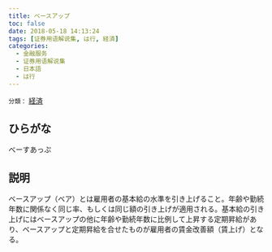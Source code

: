 ```yaml
---
title: ベースアップ
toc: false
date: 2018-05-18 14:13:24
tags: [证券用语解说集, は行, 経済]
categories:
  - 金融服务
  - 证券用语解说集
  - 日本語
  - は行
---
```


`分類：` [経済](/tags/経済/)

## ひらがな

べーすあっぷ

## 説明

ベースアップ（ベア）とは雇用者の基本給の水準を引き上げること。年齢や勤続年数に関係なく同じ率、もしくは同じ額の引き上げが適用される。基本給の引き上げにはベースアップの他に年齢や勤続年数に比例して上昇する定期昇給があり、ベースアップと定期昇給を合せたものが雇用者の賃金改善額（賃上げ）となる。
